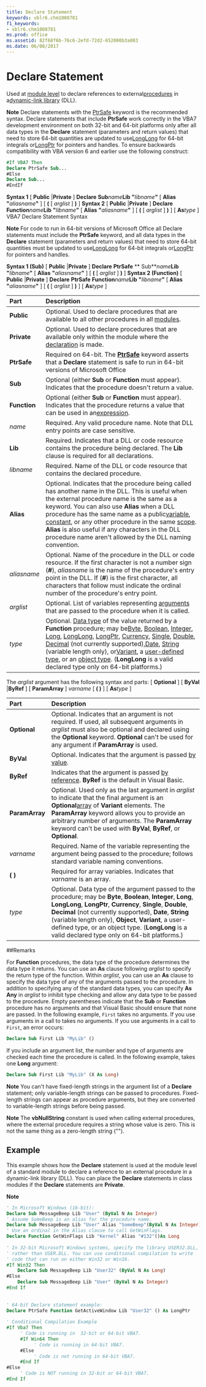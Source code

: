 ```yaml
---
title: Declare Statement
keywords: vblr6.chm1008781
f1_keywords:
- vblr6.chm1008781
ms.prod: office
ms.assetid: 82f68f6b-76c6-2efd-72d2-652000b3a083
ms.date: 06/08/2017
---
```



# Declare Statement

Used at [module level](../../Glossary/vbe-glossary.md) to declare references to external[procedures](../../Glossary/vbe-glossary.md) in a[dynamic-link library](../../Glossary/vbe-glossary.md) (DLL).


 **Note**  Declare statements with the [PtrSafe](ptrsafe-keyword.md) keyword is the recommended syntax. Declare statements that include **PtrSafe** work correctly in the VBA7 development environment on both 32-bit and 64-bit platforms only after all data types in the **Declare** statement (parameters and return values) that need to store 64-bit quantities are updated to use[LongLong](longlong-data-type.md) for 64-bit integrals or[LongPtr](longptr-data-type.md) for pointers and handles. To ensure backwards compatibility with VBA version 6 and earlier use the following construct:


```vb
#If VBA7 Then 
Declare PtrSafe Sub... 
#Else 
Declare Sub... 
#EndIf
```

 **Syntax 1**
[ **Public** |**Private** ] **Declare** **Sub**_name_**Lib** **"**_libname_**"** [ **Alias** **"**_aliasname_**"** ] [ **(** [ _arglist_ ] **)** ]
 **Syntax 2**
[ **Public** |**Private** ] **Declare** **Function**_name_**Lib** **"**_libname_**"** [ **Alias** **"**_aliasname_**"** ] [ **(** [ _arglist_ ] **)** ] [ **As**_type_ ]
VBA7 Declare Statement Syntax

 **Note**  For code to run in 64-bit versions of Microsoft Office all Declare statements must include the  **PtrSafe** keyword, and all data types in the **Declare** statement (parameters and return values) that need to store 64-bit quantities must be updated to use[LongLong](longlong-data-type.md) for 64-bit integrals or[LongPtr](longptr-data-type.md) for pointers and handles.

 **Syntax 1 (Sub)**
[ **Public** |**Private** ] **Declare** **PtrSafe** ** Sub**_name_**Lib** **"**_libname_**"** [ **Alias** **"**_aliasname_**"** ] [ **(** [ _arglist_ ] **)** ]
 **Syntax 2 (Function)**
[ **Public** |**Private** ] **Declare** **PtrSafe** **Function**_name_**Lib** **"**_libname_**"** [ **Alias** **"**_aliasname_**"** ] [ **(** [ _arglist_ ] **)** ] [ **As**_type_ ]


|**Part**|**Description**|
|:-----|:-----|
|**Public**|Optional. Used to declare procedures that are available to all other procedures in all [modules](../../Glossary/vbe-glossary.md).|
|**Private**|Optional. Used to declare procedures that are available only within the module where the [declaration](../../Glossary/vbe-glossary.md) is made.|
|**PtrSafe**|Required on 64-bit. The  **[PtrSafe](ptrsafe-keyword.md)** keyword asserts that a **Declare** statement is safe to run in 64-bit versions of Microsoft Office|
|**Sub**|Optional (either  **Sub** or **Function** must appear). Indicates that the procedure doesn't return a value.|
|**Function**|Optional (either  **Sub** or **Function** must appear). Indicates that the procedure returns a value that can be used in an[expression](../../Glossary/vbe-glossary.md).|
| _name_|Required. Any valid procedure name. Note that DLL entry points are case sensitive.|
|**Lib**|Required. Indicates that a DLL or code resource contains the procedure being declared. The  **Lib** clause is required for all declarations.|
| _libname_|Required. Name of the DLL or code resource that contains the declared procedure.|
|**Alias**|Optional. Indicates that the procedure being called has another name in the DLL. This is useful when the external procedure name is the same as a keyword. You can also use  **Alias** when a DLL procedure has the same name as a public[variable](../../Glossary/vbe-glossary.md), [constant](../../Glossary/vbe-glossary.md), or any other procedure in the same [scope](../../Glossary/vbe-glossary.md).  **Alias** is also useful if any characters in the DLL procedure name aren't allowed by the DLL naming convention.|
| _aliasname_|Optional. Name of the procedure in the DLL or code resource. If the first character is not a number sign (**#**), _aliasname_ is the name of the procedure's entry point in the DLL. If (**#**) is the first character, all characters that follow must indicate the ordinal number of the procedure's entry point.|
| _arglist_|Optional. List of variables representing [arguments](../../Glossary/vbe-glossary.md) that are passed to the procedure when it is called.|
| _type_|Optional. [Data type](../../Glossary/vbe-glossary.md) of the value returned by a **Function** procedure; may be[Byte](../../Glossary/vbe-glossary.md), [Boolean](../../Glossary/vbe-glossary.md), [Integer](../../Glossary/vbe-glossary.md), [Long](../../Glossary/vbe-glossary.md), [LongLong](longlong-data-type.md), [LongPtr](longptr-data-type.md), [Currency](../../Glossary/vbe-glossary.md), [Single](../../Glossary/vbe-glossary.md), [Double](../../Glossary/vbe-glossary.md), [Decimal](../../Glossary/vbe-glossary.md) (not currently supported),[Date](../../Glossary/vbe-glossary.md), [String](../../Glossary/vbe-glossary.md) (variable length only), or[Variant](../../Glossary/vbe-glossary.md), a [user-defined type](../../Glossary/vbe-glossary.md), or an [object type](../../Glossary/vbe-glossary.md). (**LongLong** is a valid declared type only on 64-bit platforms.)|

The  _arglist_ argument has the following syntax and parts:
[ **Optional** ] [ **ByVal** |**ByRef** ] [ **ParamArray** ] _varname_ [ **( )** ] [ **As**_type_ ]


|**Part**|**Description**|
|:-----|:-----|
|**Optional**|Optional. Indicates that an argument is not required. If used, all subsequent arguments in  _arglist_ must also be optional and declared using the **Optional** keyword. **Optional** can't be used for any argument if **ParamArray** is used.|
|**ByVal**|Optional. Indicates that the argument is passed [by value](../../Glossary/vbe-glossary.md).|
|**ByRef**|Indicates that the argument is passed [by reference](../../Glossary/vbe-glossary.md).  **ByRef** is the default in Visual Basic.|
|**ParamArray**|Optional. Used only as the last argument in  _arglist_ to indicate that the final argument is an **Optional**[array](../../Glossary/vbe-glossary.md) of **Variant** elements. The **ParamArray** keyword allows you to provide an arbitrary number of arguments. The **ParamArray** keyword can't be used with **ByVal**, **ByRef**, or **Optional**.|
| _varname_|Required. Name of the variable representing the argument being passed to the procedure; follows standard variable naming conventions.|
|**( )**|Required for array variables. Indicates that  _varname_ is an array.|
| _type_|Optional. Data type of the argument passed to the procedure; may be  **Byte**, **Boolean**, **Integer**, **Long**, **LongLong**, **LongPtr**, **Currency**, **Single**, **Double**, **Decimal** (not currently supported), **Date**, **String** (variable length only), **Object**, **Variant**, a user-defined type, or an object type. (**LongLong** is a valid declared type only on 64-bit platforms.)|

##Remarks

For  **Function** procedures, the data type of the procedure determines the data type it returns. You can use an **As** clause following _arglist_ to specify the return type of the function. Within _arglist_, you can use an **As** clause to specify the data type of any of the arguments passed to the procedure. In addition to specifying any of the standard data types, you can specify **As Any** in _arglist_ to inhibit type checking and allow any data type to be passed to the procedure.
Empty parentheses indicate that the  **Sub** or **Function** procedure has no arguments and that Visual Basic should ensure that none are passed. In the following example, `First` takes no arguments. If you use arguments in a call to takes no arguments. If you use arguments in a call to `First`, an error occurs:



```vb
Declare Sub First Lib "MyLib" () 

```

If you include an argument list, the number and type of arguments are checked each time the procedure is called. In the following example, takes one  **Long** argument:



```vb
Declare Sub First Lib "MyLib" (X As Long) 

```


 **Note**  You can't have fixed-length strings in the argument list of a  **Declare** statement; only variable-length strings can be passed to procedures. Fixed-length strings can appear as procedure arguments, but they are converted to variable-length strings before being passed.


 **Note**  The  **vbNullString** constant is used when calling external procedures, where the external procedure requires a string whose value is zero. This is not the same thing as a zero-length string ("").


## Example

This example shows how the  **Declare** statement is used at the module level of a standard module to declare a reference to an external procedure in a dynamic-link library (DLL). You can place the **Declare** statements in class modules if the **Declare** statements are **Private**.


 **Note**  


```vb
' In Microsoft Windows (16-bit): 
Declare Sub MessageBeep Lib "User" (ByVal N As Integer) 
' Assume SomeBeep is an alias for the procedure name. 
Declare Sub MessageBeep Lib "User" Alias "SomeBeep"(ByVal N As Integer) 
' Use an ordinal in the Alias clause to call GetWinFlags. 
Declare Function GetWinFlags Lib "Kernel" Alias "#132"()As Long 
 
' In 32-bit Microsoft Windows systems, specify the library USER32.DLL, 
' rather than USER.DLL. You can use conditional compilation to write 
' code that can run on either Win32 or Win16. 
#If Win32 Then 
    Declare Sub MessageBeep Lib "User32" (ByVal N As Long) 
#Else 
    Declare Sub MessageBeep Lib "User" (ByVal N As Integer) 
#End If 
 
 
' 64-bit Declare statement example: 
Declare PtrSafe Function GetActiveWindow Lib "User32" () As LongPtr 
 
' Conditional Compilation Example 
#If Vba7 Then 
     ' Code is running in  32-bit or 64-bit VBA7. 
     #If Win64 Then 
          ' Code is running in 64-bit VBA7. 
     #Else 
          ' Code is not running in 64-bit VBA7. 
     #End If 
#Else 
     ' Code is NOT running in 32-bit or 64-bit VBA7. 
#End If 
 

```


